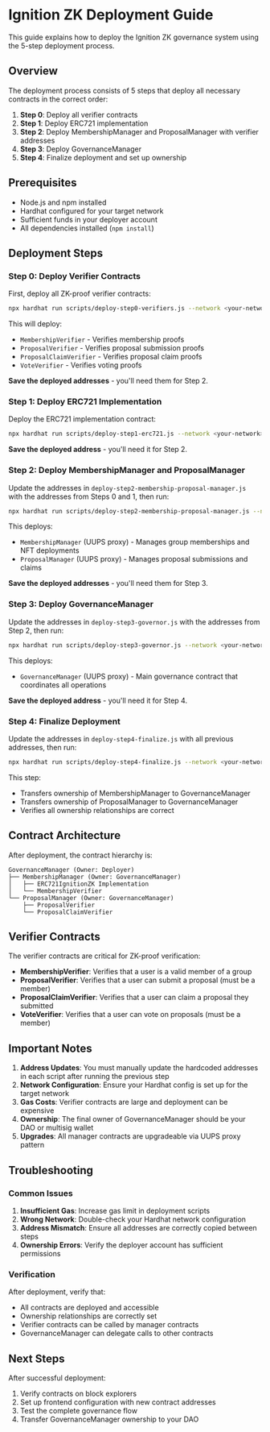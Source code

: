 # Ignition ZK Deployment Guide

This guide explains how to deploy the Ignition ZK governance system using the 5-step deployment process.

## Overview

The deployment process consists of 5 steps that deploy all necessary contracts in the correct order:

1. **Step 0**: Deploy all verifier contracts
2. **Step 1**: Deploy ERC721 implementation
3. **Step 2**: Deploy MembershipManager and ProposalManager with verifier addresses
4. **Step 3**: Deploy GovernanceManager
5. **Step 4**: Finalize deployment and set up ownership

## Prerequisites

- Node.js and npm installed
- Hardhat configured for your target network
- Sufficient funds in your deployer account
- All dependencies installed (`npm install`)

## Deployment Steps

### Step 0: Deploy Verifier Contracts

First, deploy all ZK-proof verifier contracts:

```bash
npx hardhat run scripts/deploy-step0-verifiers.js --network <your-network>
```

This will deploy:

- `MembershipVerifier` - Verifies membership proofs
- `ProposalVerifier` - Verifies proposal submission proofs
- `ProposalClaimVerifier` - Verifies proposal claim proofs
- `VoteVerifier` - Verifies voting proofs

**Save the deployed addresses** - you'll need them for Step 2.

### Step 1: Deploy ERC721 Implementation

Deploy the ERC721 implementation contract:

```bash
npx hardhat run scripts/deploy-step1-erc721.js --network <your-network>
```

**Save the deployed address** - you'll need it for Step 2.

### Step 2: Deploy MembershipManager and ProposalManager

Update the addresses in `deploy-step2-membership-proposal-manager.js` with the addresses from Steps 0 and 1, then run:

```bash
npx hardhat run scripts/deploy-step2-membership-proposal-manager.js --network <your-network>
```

This deploys:

- `MembershipManager` (UUPS proxy) - Manages group memberships and NFT deployments
- `ProposalManager` (UUPS proxy) - Manages proposal submissions and claims

**Save the deployed addresses** - you'll need them for Step 3.

### Step 3: Deploy GovernanceManager

Update the addresses in `deploy-step3-governor.js` with the addresses from Step 2, then run:

```bash
npx hardhat run scripts/deploy-step3-governor.js --network <your-network>
```

This deploys:

- `GovernanceManager` (UUPS proxy) - Main governance contract that coordinates all operations

**Save the deployed address** - you'll need it for Step 4.

### Step 4: Finalize Deployment

Update the addresses in `deploy-step4-finalize.js` with all previous addresses, then run:

```bash
npx hardhat run scripts/deploy-step4-finalize.js --network <your-network>
```

This step:

- Transfers ownership of MembershipManager to GovernanceManager
- Transfers ownership of ProposalManager to GovernanceManager
- Verifies all ownership relationships are correct

## Contract Architecture

After deployment, the contract hierarchy is:

```
GovernanceManager (Owner: Deployer)
├── MembershipManager (Owner: GovernanceManager)
│   ├── ERC721IgnitionZK Implementation
│   └── MembershipVerifier
└── ProposalManager (Owner: GovernanceManager)
    ├── ProposalVerifier
    └── ProposalClaimVerifier
```

## Verifier Contracts

The verifier contracts are critical for ZK-proof verification:

- **MembershipVerifier**: Verifies that a user is a valid member of a group
- **ProposalVerifier**: Verifies that a user can submit a proposal (must be a member)
- **ProposalClaimVerifier**: Verifies that a user can claim a proposal they submitted
- **VoteVerifier**: Verifies that a user can vote on proposals (must be a member)

## Important Notes

1. **Address Updates**: You must manually update the hardcoded addresses in each script after running the previous step
2. **Network Configuration**: Ensure your Hardhat config is set up for the target network
3. **Gas Costs**: Verifier contracts are large and deployment can be expensive
4. **Ownership**: The final owner of GovernanceManager should be your DAO or multisig wallet
5. **Upgrades**: All manager contracts are upgradeable via UUPS proxy pattern

## Troubleshooting

### Common Issues

1. **Insufficient Gas**: Increase gas limit in deployment scripts
2. **Wrong Network**: Double-check your Hardhat network configuration
3. **Address Mismatch**: Ensure all addresses are correctly copied between steps
4. **Ownership Errors**: Verify the deployer account has sufficient permissions

### Verification

After deployment, verify that:

- All contracts are deployed and accessible
- Ownership relationships are correctly set
- Verifier contracts can be called by manager contracts
- GovernanceManager can delegate calls to other contracts

## Next Steps

After successful deployment:

1. Verify contracts on block explorers
2. Set up frontend configuration with new contract addresses
3. Test the complete governance flow
4. Transfer GovernanceManager ownership to your DAO
